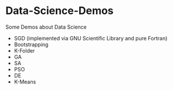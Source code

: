 # Data-Science-Demos

Some Demos about Data Science

* SGD (implemented via GNU Scientific Library and pure Fortran)
* Bootstrapping
* K-Folder
* GA
* SA
* PSO
* DE
* K-Means

